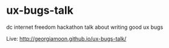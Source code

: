 ux-bugs-talk
============

dc internet freedom hackathon talk about writing good ux bugs

Live: http://georgiamoon.github.io/ux-bugs-talk/
